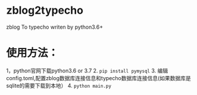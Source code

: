 # zblog2typecho
zblog To typecho writen by python3.6+

# 使用方法：
1，python官网下载python3.6 or 3.7
2. ```pip install pymysql```
3. 编辑config.toml,配置zblog数据库连接信息和typecho数据库连接信息(如果数据库是sqlite的需要下载到本地）
4. ```python main.py```
